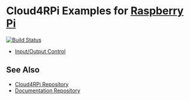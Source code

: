 Cloud4RPi Examples for [Raspberry Pi](https://www.raspberrypi.org/products/)
============================================================================

[![Build Status](https://travis-ci.org/cloud4rpi/raspberrypi-examples.svg?branch=master)](https://travis-ci.org/cloud4rpi/raspberrypi-examples)

* [Input/Output Control](control.py)

## See Also

* [Cloud4RPi Repository](https://github.com/cloud4rpi/cloud4rpi)
* [Documentation Repository](https://github.com/cloud4rpi/docs)